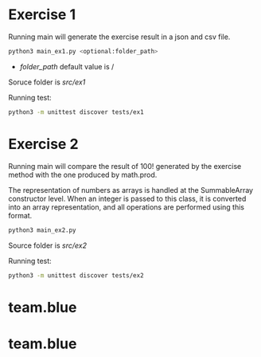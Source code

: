 
# Exercise 1

Running main will generate the exercise result in a json and csv file.


```bash
python3 main_ex1.py <optional:folder_path>
```

- *folder_path* default value is /

Soruce folder is *src/ex1*

Running test: 

```bash 
python3 -m unittest discover tests/ex1
```





# Exercise 2 


Running main will compare the result of 100! generated by the exercise method with the one produced by math.prod.

The representation of numbers as arrays is handled at the SummableArray constructor level. When an integer is passed to this class, it is converted into an array representation, and all operations are performed using this format.


```bash
python3 main_ex2.py
```

Source folder is *src/ex2*

Running test: 

```bash 
python3 -m unittest discover tests/ex2
```
# team.blue
# team.blue
